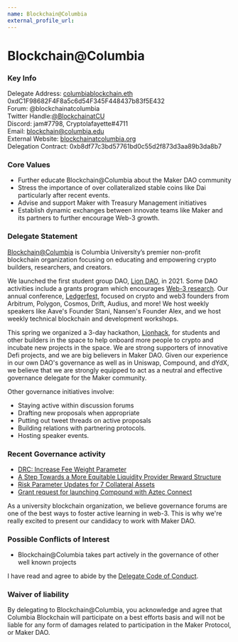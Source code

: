 ```yaml
---
name: Blockchain@Columbia
external_profile_url:
---
```


# Blockchain@Columbia

### Key Info

Delegate Address: 
[columbiablockchain.eth](https://etherscan.io/enslookup-search?search=blockchaincolumbia.eth)  
0xdC1F98682F4F8a5c6d54F345F448437b83f5E432  
Forum: @blockchainatcolumbia  
Twitter Handle:[@BlockchainatCU](https://twitter.com/BlockchainatCU)  
Discord: jam#7798, Cryptolafayette#4711  
Email: [blockchain@columbia.edu](mailto:blockchain@columbia.edu)  
External Website: [blockchainatcolumbia.org ](https://www.notion.so/blockchainatcolumbia/Blockchain-Columbia-fdebb7c982e849f5afa2a474eb1a71f7)  
Delegation Contract: 0xb8df77c3bd57761bd0c55d2f873d3aa89b3da8b7

### Core Values

* Further educate Blockchain@Columbia about the Maker DAO community
* Stress the importance of over collateralized stable coins like Dai particularly after recent events. 
* Advise and support Maker with Treasury Management initiatives
* Establish dynamic exchanges between innovate teams like Maker and its partners to further encourage Web-3 growth. 

### Delegate Statement
[Blockchain@Columbia](https://www.notion.so/blockchainatcolumbia/Blockchain-Columbia-fdebb7c982e849f5afa2a474eb1a71f7) is Columbia University’s premier non-profit blockchain organization focusing on educating and empowering crypto builders, researchers, and creators.

We launched the first student group DAO, [Lion DAO](https://blockchain.mirror.xyz/d2pxavq9Bztp6kCzF9UjtoJEnFTY9Oks3RPkrcBUsKg), in 2021. Some DAO activities include a grants program which encourages [Web-3 research](https://blockchain.mirror.xyz/). Our annual conference, [Ledgerfest](https://ledgerfest.info/), focused on crypto and web3 founders from Arbitrum, Polygon, Cosmos, Drift, Audius, and more! We host weekly speakers like Aave's Founder Stani, Nansen's Founder Alex, and we host weekly technical blockchain and development workshops.

This spring we organized a 3-day hackathon, [Lionhack](https://www.lionhack.xyz/), for students and other builders in the space to help onboard more people to crypto and incubate new projects in the space. We are strong supporters of innovative Defi projects, and we are big believers in Maker DAO. Given our experience in our own DAO's governance as well as in Uniswap, Compound, and dYdX, we believe that we are strongly equipped to act as a neutral and effective governance delegate for the Maker community. 


Other governance initiatives involve:

* Staying active within discussion forums
* Drafting new proposals when appropriate
* Putting out tweet threads on active proposals
* Building relations with partnering protocols. 
* Hosting speaker events.

### Recent Governance activity

* [DRC: Increase Fee Weight Parameter](https://snapshot.org/#/dydxgov.eth/proposal/0xce4b1334f337975a42c3f78dd16fb25e0b60e816a2d9382e402b5384bea37475)
* [A Step Towards a More Equitable Liquidity Provider Reward Structure](https://commonwealth.im/dydx/discussion/4407-a-step-towards-a-more-equitable-liquidity-provider-reward-structure)
* [Risk Parameter Updates for 7 Collateral Assets](https://compound.finance/governance/proposals/106)
* [Grant request for launching Compound with Aztec Connect](https://compound.finance/governance/proposals/105)


As a university blockchain organization, we believe governance forums are one of the best ways to foster active learning in web-3. This is why we're really excited to present our candidacy to work with Maker DAO. 

### Possible Conflicts of Interest

* Blockchain@Columbia takes part actively in the governance of other well known projects


I have read and agree to abide by the [Delegate Code of Conduct](https://manual.makerdao.com/governance/what-is-delegation/delegates-code).

### Waiver of liability
By delegating to Blockchain@Columbia, you acknowledge and agree that Columbia Blockchain will participate on a best efforts basis and will not be liable for any form of damages related to participation in the Maker Protocol, or Maker DAO.